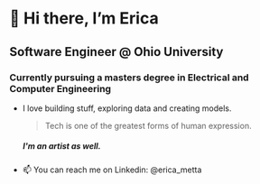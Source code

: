 # 👋 Hi there, I’m Erica
## Software Engineer @ Ohio University
### Currently pursuing a masters degree in Electrical and Computer Engineering

- I love building stuff, exploring data and creating models.

  > Tech is one of the greatest forms of human expression.
 
  #####  I'm an artist as well.
 
- 📫 You can reach me on Linkedin: @erica_metta

<!---
ericametta/ericametta is a ✨ special ✨ repository because its `README.md` (this file) appears on your GitHub profile.
You can click the Preview link to take a look at your changes.
--->
